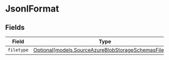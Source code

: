 # JsonlFormat


## Fields

| Field                                                                                                        | Type                                                                                                         | Required                                                                                                     | Description                                                                                                  |
| ------------------------------------------------------------------------------------------------------------ | ------------------------------------------------------------------------------------------------------------ | ------------------------------------------------------------------------------------------------------------ | ------------------------------------------------------------------------------------------------------------ |
| `filetype`                                                                                                   | [Optional[models.SourceAzureBlobStorageSchemasFiletype]](../models/sourceazureblobstorageschemasfiletype.md) | :heavy_minus_sign:                                                                                           | N/A                                                                                                          |